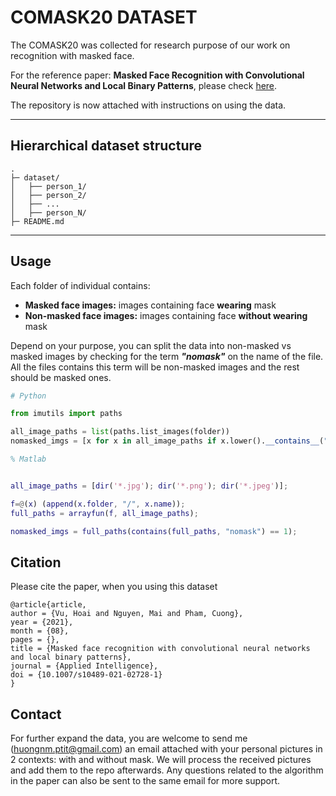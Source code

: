 # **COMASK20 DATASET**
The COMASK20 was collected for research purpose of our work on recognition with masked face. 

For the reference paper: **Masked Face Recognition with Convolutional Neural Networks and Local Binary Patterns**, please check [here](https://link.springer.com/article/10.1007/s10489-021-02728-1).

The repository is now attached with instructions on using the data. 

---
## **Hierarchical dataset structure**

```
.
├─ dataset/
│   ├── person_1/
│   ├── person_2/
│   ├── ...
│   ├── person_N/
├─ README.md
```

---
## **Usage**
Each folder of individual contains:

- **Masked face images:** images containing face **wearing** mask
- **Non-masked face images:** images containing face **without wearing** mask 

Depend on your purpose, you can split the data into non-masked vs masked images by checking for the term **_"nomask"_** on the name of the file. All the files contains this term will be non-masked images and the rest should be masked ones.

``` python
# Python

from imutils import paths

all_image_paths = list(paths.list_images(folder))
nomasked_imgs = [x for x in all_image_paths if x.lower().__contains__("nomask")]

```
```matlab
% Matlab


all_image_paths = [dir('*.jpg'); dir('*.png'); dir('*.jpeg')];

f=@(x) (append(x.folder, "/", x.name));
full_paths = arrayfun(f, all_image_paths);

nomasked_imgs = full_paths(contains(full_paths, "nomask") == 1);

```

## **Citation**
Please cite the paper, when you using this dataset
```
@article{article,
author = {Vu, Hoai and Nguyen, Mai and Pham, Cuong},
year = {2021},
month = {08},
pages = {},
title = {Masked face recognition with convolutional neural networks and local binary patterns},
journal = {Applied Intelligence},
doi = {10.1007/s10489-021-02728-1}
}

```


## **Contact**
For further expand the data, you are welcome to send me (huongnm.ptit@gmail.com) an email attached with your personal pictures in 2 contexts: with and without mask. We will process the received pictures and add them to the repo afterwards. Any questions related to the algorithm in the paper can also be sent to the same email for more support. 
